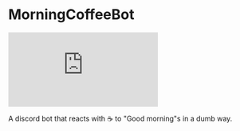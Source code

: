 # MorningCoffeeBot
![serverCount](https://img.shields.io/badge/dynamic/json?color=success&label=Serving%20☕%EF%B8%8F%20in&query=%24.serverCount&suffix=%20servers&url=https%3A%2F%2Fgist.githubusercontent.com%2Fleverglowh%2Fad9aa4606aff9ab22597892ce3d2185b%2Fraw%2Fd6b643356ed5f8773cece2f5253c1d6e1fe819af%2Fmcb.json)

A discord bot that reacts with ☕️ to "Good morning"s in a dumb way.
